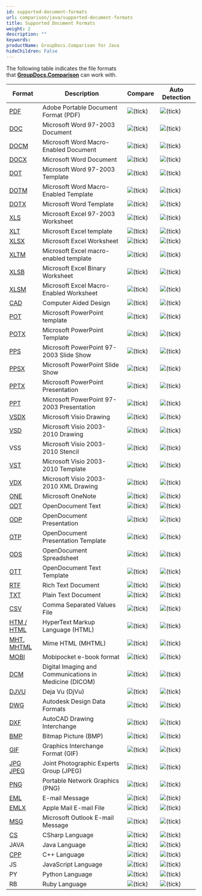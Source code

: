 ```yaml
---
id: supported-document-formats
url: comparison/java/supported-document-formats
title: Supported Document Formats
weight: 2
description: ""
keywords: 
productName: GroupDocs.Comparison for Java
hideChildren: False
---
```

The following table indicates the file formats that **[GroupDocs.Comparison](https://products.groupdocs.com/comparison/java)** can work with.

| Format | Description | Compare | Auto Detection |
| --- | --- | --- | --- |
| [PDF](https://wiki.fileformat.com/specification/pdf/) | Adobe Portable Document Format (PDF) | ![(tick)](comparison-java/images/check.png) | ![(tick)](comparison-java/images/check.png) |
| [DOC](https://wiki.fileformat.com/specification/word-processing/doc/) | Microsoft Word 97-2003 Document | ![(tick)](comparison-java/images/check.png) | ![(tick)](comparison-java/images/check.png) |
| [DOCM](https://wiki.fileformat.com/specification/word-processing/docm/) | Microsoft Word Macro-Enabled Document | ![(tick)](comparison-java/images/check.png) | ![(tick)](comparison-java/images/check.png) |
| [DOCX](https://wiki.fileformat.com/specification/word-processing/docx/) | Microsoft Word Document | ![(tick)](comparison-java/images/check.png) | ![(tick)](comparison-java/images/check.png) |
| [DOT](https://wiki.fileformat.com/specification/word-processing/dot/) | Microsoft Word 97-2003 Template | ![(tick)](comparison-java/images/check.png) | ![(tick)](comparison-java/images/check.png) |
| [DOTM](https://wiki.fileformat.com/specification/word-processing/dotm/) | Microsoft Word Macro-Enabled Template | ![(tick)](comparison-java/images/check.png) | ![(tick)](comparison-java/images/check.png) |
| [DOTX](https://wiki.fileformat.com/specification/word-processing/dotx/) | Microsoft Word Template | ![(tick)](comparison-java/images/check.png) | ![(tick)](comparison-java/images/check.png) |
| [XLS](https://wiki.fileformat.com/specification/spreadsheet/xls/) | Microsoft Excel 97-2003 Worksheet | ![(tick)](comparison-java/images/check.png) | ![(tick)](comparison-java/images/check.png) |
| [XLT](https://wiki.fileformat.com/specification/spreadsheet/xlt) | Microsoft Excel template | ![(tick)](comparison-java/images/check.png) | ![(tick)](comparison-java/images/check.png) |
| [XLSX](https://wiki.fileformat.com/specification/spreadsheet/xlsx/) | Microsoft Excel Worksheet | ![(tick)](comparison-java/images/check.png) | ![(tick)](comparison-java/images/check.png) |
| [XLTM](https://wiki.fileformat.com/specification/spreadsheet/xltm/) | Microsoft Excel macro-enabled template | ![(tick)](comparison-java/images/check.png) | ![(tick)](comparison-java/images/check.png) |
| [XLSB](https://wiki.fileformat.com/specification/spreadsheet/xlsb/) | Microsoft Excel Binary Worksheet | ![(tick)](comparison-java/images/check.png) | ![(tick)](comparison-java/images/check.png) |
| [XLSM](https://wiki.fileformat.com/specification/spreadsheet/xlsm/) | Microsoft Excel Macro-Enabled Worksheet | ![(tick)](comparison-java/images/check.png) | ![(tick)](comparison-java/images/check.png) |
| [CAD](https://wiki.fileformat.com/cad/) | Computer Aided Design | ![(tick)](comparison-java/images/check.png) | ![(tick)](comparison-java/images/check.png) |
| [POT](https://wiki.fileformat.com/specification/presentation/pot/) | Microsoft PowerPoint template | ![(tick)](comparison-java/images/check.png) | ![(tick)](comparison-java/images/check.png) |
| [POTX](https://wiki.fileformat.com/specification/presentation/potx/) | Microsoft PowerPoint Template | ![(tick)](comparison-java/images/check.png) | ![(tick)](comparison-java/images/check.png) |
| [PPS](https://wiki.fileformat.com/specification/presentation/pps/) | Microsoft PowerPoint 97-2003 Slide Show | ![(tick)](comparison-java/images/check.png) | ![(tick)](comparison-java/images/check.png) |
| [PPSX](https://wiki.fileformat.com/specification/presentation/ppsx/) | Microsoft PowerPoint Slide Show | ![(tick)](comparison-java/images/check.png) | ![(tick)](comparison-java/images/check.png) |
| [PPTX](https://wiki.fileformat.com/specification/presentation/pptx/) | Microsoft PowerPoint Presentation | ![(tick)](comparison-java/images/check.png) | ![(tick)](comparison-java/images/check.png) |
| [PPT](https://wiki.fileformat.com/specification/presentation/ppt/) | Microsoft PowerPoint 97-2003 Presentation | ![(tick)](comparison-java/images/check.png) | ![(tick)](comparison-java/images/check.png) |
| [VSDX](https://wiki.fileformat.com/specification/image/vsdx/) | Microsoft Visio Drawing | ![(tick)](comparison-java/images/check.png) | ![(tick)](comparison-java/images/check.png) |
| [VSD](https://wiki.fileformat.com/specification/image/vsd/) | Microsoft Visio 2003-2010 Drawing | ![(tick)](comparison-java/images/check.png) | ![(tick)](comparison-java/images/check.png) |
| VSS | Microsoft Visio 2003-2010 Stencil | ![(tick)](comparison-java/images/check.png) | ![(tick)](comparison-java/images/check.png) |
| [VST](https://wiki.fileformat.com/specification/image/vst/) | Microsoft Visio 2003-2010 Template | ![(tick)](comparison-java/images/check.png) | ![(tick)](comparison-java/images/check.png) |
| [VDX](https://wiki.fileformat.com/specification/image/vdx/) | Microsoft Visio 2003-2010 XML Drawing | ![(tick)](comparison-java/images/check.png) | ![(tick)](comparison-java/images/check.png) |
| [ONE](https://wiki.fileformat.com/specification/note-taking/one/) | Microsoft OneNote | ![(tick)](comparison-java/images/check.png) | ![(tick)](comparison-java/images/check.png) |
| [ODT](https://wiki.fileformat.com/specification/word-processing/odt/) | OpenDocument Text | ![(tick)](comparison-java/images/check.png) | ![(tick)](comparison-java/images/check.png) |
| [ODP](https://wiki.fileformat.com/specification/presentation/odp/) | OpenDocument Presentation | ![(tick)](comparison-java/images/check.png) | ![(tick)](comparison-java/images/check.png) |
| [OTP](https://wiki.fileformat.com/specification/presentation/otp/) | OpenDocument Presentation Template | ![(tick)](comparison-java/images/check.png) | ![(tick)](comparison-java/images/check.png) |
| [ODS](https://wiki.fileformat.com/specification/spreadsheet/ods/) | OpenDocument Spreadsheet | ![(tick)](comparison-java/images/check.png) | ![(tick)](comparison-java/images/check.png) |
| [OTT](https://wiki.fileformat.com/specification/word-processing/ott/) | OpenDocument Text Template | ![(tick)](comparison-java/images/check.png) | ![(tick)](comparison-java/images/check.png) |
| [RTF](https://wiki.fileformat.com/specification/word-processing/rtf/) | Rich Text Document | ![(tick)](comparison-java/images/check.png) | ![(tick)](comparison-java/images/check.png) |
| [TXT](https://wiki.fileformat.com/specification/word-processing/txt/) | Plain Text Document | ![(tick)](comparison-java/images/check.png) | ![(tick)](comparison-java/images/check.png) |
| [CSV](https://wiki.fileformat.com/specification/spreadsheet/csv/) | Comma Separated Values File | ![(tick)](comparison-java/images/check.png) | ![(tick)](comparison-java/images/check.png) |
| [HTM / HTML](https://wiki.fileformat.com/specification/web/html/) | HyperText Markup Language (HTML) | ![(tick)](comparison-java/images/check.png) | ![(tick)](comparison-java/images/check.png) |
| [MHT](https://wiki.fileformat.com/specification/web/mhtml/), [MHTML](https://wiki.fileformat.com/specification/web/mhtml/) | Mime HTML (MHTML) | ![(tick)](comparison-java/images/check.png) | ![(tick)](comparison-java/images/check.png) |
| [MOBI](https://wiki.fileformat.com/specification/ebook/mobi/) | Mobipocket e-book format | ![(tick)](comparison-java/images/check.png) | ![(tick)](comparison-java/images/check.png) |
| [DCM](https://wiki.fileformat.com/specification/image/dcm/) | Digital Imaging and Communications in Medicine (DICOM) | ![(tick)](comparison-java/images/check.png) | ![(tick)](comparison-java/images/check.png) |
| [DJVU](https://wiki.fileformat.com/specification/image/djvu/) | Deja Vu (DjVu) | ![(tick)](comparison-java/images/check.png) | ![(tick)](comparison-java/images/check.png) |
| [DWG](https://wiki.fileformat.com/specification/cad/dwg/) | Autodesk Design Data Formats | ![(tick)](comparison-java/images/check.png) | ![(tick)](comparison-java/images/check.png) |
| [DXF](https://wiki.fileformat.com/specification/cad/dxf/) | AutoCAD Drawing Interchange | ![(tick)](comparison-java/images/check.png) | ![(tick)](comparison-java/images/check.png) |
| [BMP](https://wiki.fileformat.com/specification/image/bmp/) | Bitmap Picture (BMP) | ![(tick)](comparison-java/images/check.png) | ![(tick)](comparison-java/images/check.png) |
| [GIF](https://wiki.fileformat.com/specification/image/gif/) | Graphics Interchange Format (GIF) | ![(tick)](comparison-java/images/check.png) | ![(tick)](comparison-java/images/check.png) |
| [JPG](https://wiki.fileformat.com/specification/image/jpeg) [JPEG](https://wiki.fileformat.com/specification/image/jpeg)   | Joint Photographic Experts Group (JPEG) | ![(tick)](comparison-java/images/check.png) | ![(tick)](comparison-java/images/check.png) |
| [PNG](https://wiki.fileformat.com/specification/image/png/) | Portable Network Graphics (PNG) | ![(tick)](comparison-java/images/check.png) | ![(tick)](comparison-java/images/check.png) |
| [EML](https://wiki.fileformat.com/specification/email/eml/) | E-mail Message | ![(tick)](comparison-java/images/check.png) | ![(tick)](comparison-java/images/check.png) |
| [EMLX](https://wiki.fileformat.com/specification/email/emlx/) | Apple Mail E-mail File | ![(tick)](comparison-java/images/check.png) | ![(tick)](comparison-java/images/check.png) |
| [MSG](https://wiki.fileformat.com/specification/email/msg/) | Microsoft Outlook E-mail Message | ![(tick)](comparison-java/images/check.png) | ![(tick)](comparison-java/images/check.png) |
| [CS](https://wiki.fileformat.com/programming/cs/) | CSharp Language | ![(tick)](comparison-java/images/check.png) | ![(tick)](comparison-java/images/check.png) |
| JAVA | Java Language | ![(tick)](comparison-java/images/check.png) | ![(tick)](comparison-java/images/check.png) |
| [CPP](https://wiki.fileformat.com/programming/cpp/) | C++ Language | ![(tick)](comparison-java/images/check.png) | ![(tick)](comparison-java/images/check.png) |
| JS | JavaScript Language | ![(tick)](comparison-java/images/check.png) | ![(tick)](comparison-java/images/check.png) |
| PY | Python Language | ![(tick)](comparison-java/images/check.png) | ![(tick)](comparison-java/images/check.png) |
| RB | Ruby Language | ![(tick)](comparison-java/images/check.png) | ![(tick)](comparison-java/images/check.png) |
